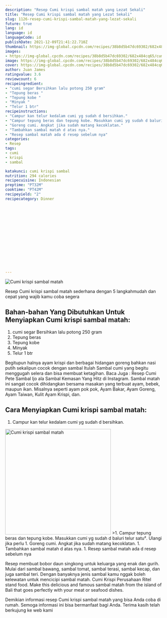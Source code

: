 ```yaml
---
description: "Resep Cumi krispi sambal matah yang Lezat Sekali"
title: "Resep Cumi krispi sambal matah yang Lezat Sekali"
slug: 1126-resep-cumi-krispi-sambal-matah-yang-lezat-sekali
future: true
lang: id
language: id
languageCode: id
publishDate: 2021-12-09T21:41:22.710Z 
thumbnail: https://img-global.cpcdn.com/recipes/38b8d5b47dc69302/682x484cq65/cumi-krispi-sambal-matah-foto-resep-utama.webp
images:
- https://img-global.cpcdn.com/recipes/38b8d5b47dc69302/682x484cq65/cumi-krispi-sambal-matah-foto-resep-utama.webp
image: https://img-global.cpcdn.com/recipes/38b8d5b47dc69302/682x484cq65/cumi-krispi-sambal-matah-foto-resep-utama.webp
cover: https://img-global.cpcdn.com/recipes/38b8d5b47dc69302/682x484cq65/cumi-krispi-sambal-matah-foto-resep-utama.webp
author: Juan James
ratingvalue: 3.6
reviewcount: 6
recipeingredient:
- "cumi segar Bersihkan lalu potong 250 gram"
- "Tepung beras "
- "Tepung kobe "
- "Minyak "
- "Telur 1 btr"
recipeinstructions:
- "Campur kan telur kedalam cumi yg sudah d bersihkan."
- "Campur tepung beras dan tepung kobe. Masukkan cumi yg sudah d baluri telur satu². Ulangi jika perlu"
- "Goreng cumi. Angkat jika sudah matang kecoklatan."
- "Tambahkan sambal matah d atas nya."
- "Resep sambal matah ada d resep sebelum nya"
categories:
- Resep
tags:
- cumi
- krispi
- sambal

katakunci: cumi krispi sambal 
nutrition: 294 calories
recipecuisine: Indonesian
preptime: "PT32M"
cooktime: "PT42M"
recipeyield: "2"
recipecategory: Dinner


     
    
    
    
    
    
    
    
    
    
    
      
    
---
```



![Cumi krispi sambal matah](https://img-global.cpcdn.com/recipes/38b8d5b47dc69302/682x484cq65/cumi-krispi-sambal-matah-foto-resep-utama.webp)

Resep Cumi krispi sambal matah  sederhana dengan 5 langkahmudah dan cepat yang wajib kamu coba segera

<!--inarticleads1-->

## Bahan-bahan Yang Dibutuhkan Untuk Menyiapkan Cumi krispi sambal matah:

1. cumi segar Bersihkan lalu potong 250 gram
1. Tepung beras 
1. Tepung kobe 
1. Minyak 
1. Telur 1 btr

Begitupun halnya ayam krispi dan berbagai hidangan goreng bahkan nasi putih sekalipun cocok dengan sambal Itulah Sambal cumi yang begitu menggugah selera dan bisa membuat ketagihan. Baca Juga : Resep Cumi Pete Sambal Ijo ala Sambal Kemasan Yang Hitz di Instagram. Sambal matah ini sangat cocok dihidangkan bersama masakan yang terbuat ayam, bebek, maupun ikan. Misalnya seperti ayam pok pok, Ayam Bakar, Ayam Goreng, Ayam Taiwan, Kulit Ayam Krispi, dan. 

<!--inarticleads2-->

## Cara Menyiapkan Cumi krispi sambal matah:

1. Campur kan telur kedalam cumi yg sudah d bersihkan.
<img class="lazyload" data-src="https://img-global.cpcdn.com/steps/ae6c37c81d3bc558/160x128cq70/cumi-krispi-sambal-matah-langkah-memasak-1-foto.webp" alt="Cumi krispi sambal matah" width="340" height="340">
>1. Campur tepung beras dan tepung kobe. Masukkan cumi yg sudah d baluri telur satu². Ulangi jika perlu
1. Goreng cumi. Angkat jika sudah matang kecoklatan.
1. Tambahkan sambal matah d atas nya.
1. Resep sambal matah ada d resep sebelum nya


Resep membuat bobor daun singkong untuk keluarga yang enak dan gurih. Mulai dari sambal bawang, sambal tomat, sambal terasi, sambal kecap, dan juga sambal teri. Dengan banyaknya jenis sambal kamu nggak boleh kelewatan untuk mencicipi sambal matah. Cumi Krispi Perusahaan Ritel stand food. Make this delicious and famous sambal matah from the island of Bali that goes perfectly with your meat or seafood dishes. 

Demikian informasi  resep Cumi krispi sambal matah   yang bisa Anda coba di rumah. Semoga informasi ini bisa bermanfaat bagi Anda. Terima kasih telah berkujung ke web kami
